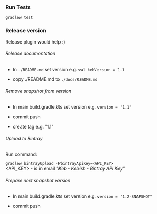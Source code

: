 ### Run Tests
`gradlew test`





### Release version 
Release plugin would help :)

###### Release documentation
- In `./README.md` set version e.g. `val kebVersion = 1.1`

- copy ./README.md to `./docs/README.md`

###### Remove snapshot from version
- In main build.gradle.kts set version e.g. 
`version = "1.1"`

- commit push
- create tag e.g. "1.1"


###### Upload to Bintray
Run command:

`gradlew bintrayUpload -PbintrayApiKey=<API_KEY>`  
<API_KEY> - is in email _"Keb - Kebish - Bintray API Key"_

###### Prepare next snapshot version
- In main build.gradle.kts set version e.g. 
`version = "1.2-SNAPSHOT"`

- commit push



